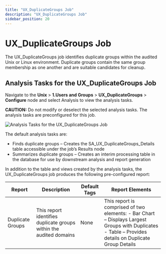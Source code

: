 ```yaml
---
title: "UX_DuplicateGroups Job"
description: "UX_DuplicateGroups Job"
sidebar_position: 20
---
```


# UX_DuplicateGroups Job

The UX_DuplicateGroups job identifies duplicate groups within the audited Unix or Linux environment.
Duplicate groups contain the same group membership as one another and are suitable candidates for
cleanup.

## Analysis Tasks for the UX_DuplicateGroups Job

Navigate to the **Unix** > **1.Users and Groups** > **UX_DuplicateGroups** > **Configure** node and
select Analysis to view the analysis tasks.

**CAUTION:** Do not modify or deselect the selected analysis tasks. The analysis tasks are
preconfigured for this job.

![Analysis Tasks for the UX_DuplicateGroups Job](/img/product_docs/accessanalyzer/11.6/solutions/unix/usersgroups/duplicategroupsanalysis.webp)

The default analysis tasks are:

- Finds duplicate groups – Creates the SA_UX_DuplicateGroups_Details table accessible under the
  job’s Results node
- Summarizes duplicate groups – Creates an interim processing table in the database for use by
  downstream analysis and report generation

In addition to the table and views created by the analysis tasks, the UX_DuplicateGroups job
produces the following pre-configured report:

| Report           | Description                                                        | Default Tags | Report Elements                                                                                                                                       |
| ---------------- | ------------------------------------------------------------------ | ------------ | ----------------------------------------------------------------------------------------------------------------------------------------------------- |
| Duplicate Groups | This report identifies duplicate groups within the audited domains | None         | This report is comprised of two elements: - Bar Chart – Displays Largest Groups with Duplicates - Table – Provides details on Duplicate Group Details |
